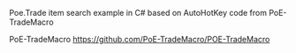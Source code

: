 Poe.Trade item search example in C# based on AutoHotKey code from PoE-TradeMacro

PoE-TradeMacro
https://github.com/PoE-TradeMacro/POE-TradeMacro
